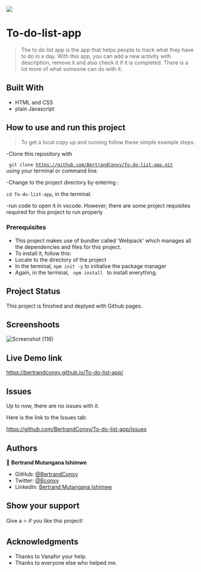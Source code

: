 
![](https://img.shields.io/badge/Microverse-blueviolet)

# To-do-list-app

> The to do list app is the app that helps people to track what they have to do in a day. With this app,
  you can add a new activity with description, remove it and also check it if it is completed.
  There is a lot more of what someone can do with it.


## Built With

- HTML and CSS 
- plain Javascript

## How to use and run this project
>To get a local copy up and running follow these simple example steps.

-Clone this repository with

<code> git clone https://github.com/BertrandConxy/To-do-list-app.git </code>
using your terminal or command line.

-Change to the project directory by entering :

<code>cd To-do-list-app</code>, in the terminal.

-run code to open it in vscode.
However, there are some project requisites required for this project to run properly 
### Prerequisites
- This project makes use of bundler called 'Webpack' which manages all the dependencies and files for this project.
- To install it, follow this:
- Locate to the directory of the project
- In the terminal, <code>npm init -y</code> to initialise the package manager
- Again, in the terminal, <code> npm install </code> to install everything.


## Project Status
This project is finished and deplyed with Github pages.

## Screenshoots
![Screenshot (116)](https://user-images.githubusercontent.com/90222110/150308929-86440b0b-7f5f-4bad-9aa3-44801c45f0c0.png)

## Live Demo link
 https://bertrandconxy.github.io/To-do-list-app/

## Issues

Up to now, there are no issues with it.

Here is the link to the Issues tab:

https://github.com/BertrandConxy/To-do-list-app/issues

## Authors

👤 **Bertrand Mutangana Ishimwe**

- GitHub: [@BertrandConxy](https://github.com/BertrandConxy)
- Twitter: [@Bconxy](https://twitter.com/Bconxy)
- LinkedIn: [Bertrand Mutangana Ishimwe](https://www.linkedin.com/in/bertrand-mutangana-024905220/)

## Show your support

Give a ⭐️ if you like this project!

## Acknowledgments
- Thanks to Vanafor your help.
- Thanks to everyone else who helped me.
